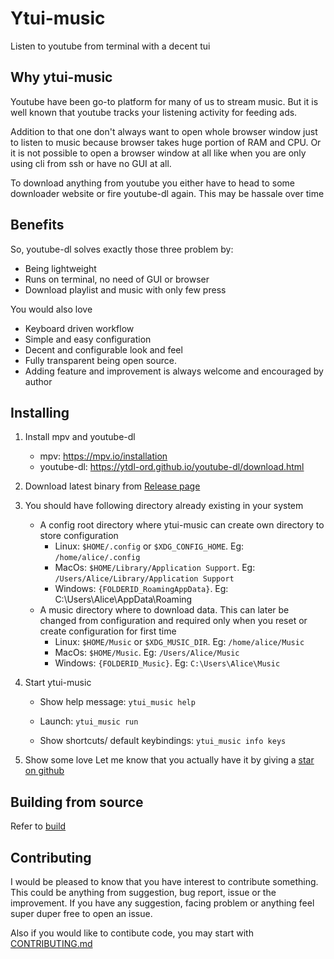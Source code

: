 # Ytui-music
Listen to youtube from terminal with a decent tui

## Why ytui-music
Youtube have been go-to platform for many of us to stream music. But it is well known that youtube tracks your listening activity for feeding ads.

Addition to that one don't always want to open whole browser window just to listen to music because browser takes huge portion of RAM and CPU. Or it is not possible to open a browser window at all like when you are only using cli from ssh or have no GUI at all.

To download anything from youtube you either have to head to some downloader website or fire youtube-dl again. This may be hassale over time

## Benefits
So, youtube-dl solves exactly those three problem by:
* Being lightweight
* Runs on terminal, no need of GUI or browser
* Download playlist and music with only few press

You would also love
* Keyboard driven workflow
* Simple and easy configuration
* Decent and configurable look and feel
* Fully transparent being open source.
* Adding feature and improvement is always welcome and encouraged by author


## Installing
1) Install mpv and youtube-dl
    * mpv: https://mpv.io/installation
    * youtube-dl: https://ytdl-ord.github.io/youtube-dl/download.html

2) Download latest binary from [Release page](https://github.com/sudipghtimire533/ytui-music/releases/latest)

3) You should have following directory already existing in your system
    * A config root directory where ytui-music can create own directory to store configuration
        - Linux: `$HOME/.config` or `$XDG_CONFIG_HOME`. Eg: `/home/alice/.config`
        - MacOs: `$HOME/Library/Application Support`. Eg: `/Users/Alice/Library/Application Support`
        - Windows: `{FOLDERID_RoamingAppData}`. Eg: C:\Users\Alice\AppData\Roaming
    * A music directory where to download data. This can later be changed from configuration and required only when you reset or create configuration for first time
        - Linux: `$HOME/Music` or `$XDG_MUSIC_DIR`. Eg: `/home/alice/Music`
        - MacOs: `$HOME/Music`. Eg: `/Users/Alice/Music`
        - Windows: `{FOLDERID_Music}`. Eg: `C:\Users\Alice\Music`

4) Start ytui-music
    - Show help message:
        `ytui_music help`

    - Launch:
        `ytui_music run`

    - Show shortcuts/ default keybindings:
        `ytui_music info keys`

5) Show some love
Let me know that you actually have it by giving a [star on github](https://github.com/sudipghimire533/ytui-music)

## Building from source
Refer to [build](CONTRIBUTING.md#building)

## Contributing
I would be pleased to know that you have interest to contribute something. This could be anything from suggestion, bug report, issue or the improvement. If you have any suggestion, facing problem or anything feel super duper free to open an issue.

Also if you would like to contibute code, you may start with [CONTRIBUTING.md](CONTRIBUTING.md)
